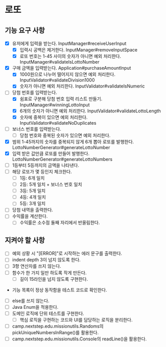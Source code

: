 # 로또

## 기능 요구 사항
- [x] 유저에게 입력을 받는다. InputManager#receiveUserInput
  - [x] 입력시 공백은 제거한다. InputManager#removeInputSpace
  - [x] 로또 번호는 1-45 사이의 숫자가 아니면 예외 처리한다. InputManager#validateIsLottoNumber
- [x] 구매 금액을 입력받는다. Application#purchaseAmountInput
  - [x] 1000원으로 나누어 떨어지지 않으면 예외 처리한다. InputValidator#validateDivision1000
  - [x] 숫자가 아니면 예외 처리한다. InputValidator#validateIsNumeric
- [ ] 당첨 번호를 입력받는다.
  - [x] 쉼표로 구분해 당첨 번호 입력 리스트 만들기. InputManager#winningLottoInput
  - [x] 6개의 숫자가 아니면 예외 처리한다. InputValidator#validateLottoLength
  - [x] 숫자에 중복이 있으면 예외 처리한다. InputValidator#validateNoDuplicates
- [ ] 보너스 번호를 입력받는다.
  - [ ] 당첨 번호와 중복된 숫자가 있으면 예외 처리한다.
- [x] 범위 1-45까지의 숫자를 중복되지 않게 6개 뽑아 로또를 발행한다. LottoNumberGenerator#generateLottoNumber
- [x] 입력 받은 값만큼 로또를 만들어 발행한다. LottoNumberGenerator#generateLottoNumbers
- [ ] 1등부터 5등까지의 금액을 나타낸다.
- [ ] 해당 로또가 몇 등인지 체크한다.
  - [ ] 1등: 6개 일치
  - [ ] 2등: 5개 일치 + 보너스 번호 일치
  - [ ] 3등: 5개 일치
  - [ ] 4등: 4개 일치
  - [ ] 5등: 3개 일치
- [ ] 당첨 내역을 출력한다.
- [ ] 수익률을 계산한다.
  - [ ] 수익률은 소수점 둘째 자리에서 반올림한다.

## 지켜야 할 사항
- [ ] 예외 상황 시 "[ERROR]"로 시작하는 에러 문구를 출력한다.
- [ ] indent depth 3이 넘지 않도록 한다.
- [ ] 3항 연산자를 쓰지 않는다.
- [ ] 함수가 한 가지 일만 하도록 작게 만든다.
  - [ ] 길이 15라인을 넘지 않도록 구현한다.
- 기능 목록이 정상 동작함을 테스트 코드로 확인한다.
- [ ] else를 쓰지 않는다.
- [ ] Java Enum을 적용한다.
- [ ] 도메인 로직에 단위 테스트를 구현한다.
  - [ ] 핵심 로직을 구현하는 코드와 UI를 담당하는 로직을 분리한다.
- [ ] camp.nextstep.edu.missionutils.Randoms의 pickUniqueNumbersInRange()를 활용한다.
- [ ] camp.nextstep.edu.missionutils.Console의 readLine()을 활용한다.